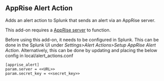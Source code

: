 ## AppRise Alert Action
Adds an alert action to Splunk that sends an alert via an AppRise server. 

This add-on requires a [AppRise server](https://github.com/caronc/apprise") to function.

Before using this add-on, it needs to be configured in Splunk. This can be done in the Splunk UI under *Settings>Alert Actions>Setup AppRise Alert Action*. Alternatively, this can be done by updating and placing the below config in local/alert_actions.conf

    [apprise_alert]
    param.server = <<URL>>
    param.secret_key = <<secret_key>>
